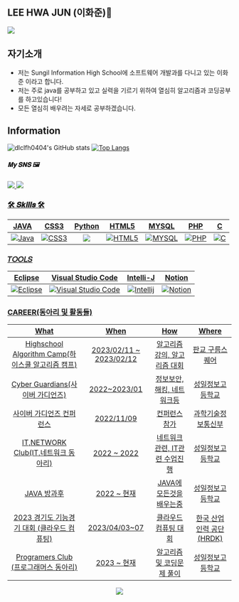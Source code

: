 <h2>LEE HWA JUN (이화준)🎐</h2>
<a href = "https://www.acmicpc.net/user/dlclfh">
    <img src = "http://mazassumnida.wtf/api/v2/generate_badge?boj=dlclfh">
</a>

## 자기소개
- 저는 Sungil Information High School에 소프트웨어 개발과를 다니고 있는 이화준 이라고 합니다.
- 저는 주로 java를 공부하고 있고 실력을 기르기 위하여 열심히 알고리즘과 코딩공부를 하고있습니다!
- 모든 열심히 배우려는 자세로 공부하겠습니다.

## Information
![dlclfh0404's GitHub stats](https://github-readme-stats.vercel.app/api?username=dlclfh0404&show_icons=true&theme=radical)
[![Top Langs](https://github-readme-stats.vercel.app/api/top-langs/?username=dlclfh0404)](https://github.com/dlclfh0404/github-readme-stats)


##### 𝐌𝐲 𝐒𝐍𝐒 🖼
<a href="https://www.instagram.com/dlclfh_/">
    <img src="https://img.shields.io/badge/Instagram-DD2A7B?style=flat-square&logo=Instagram&logoColor=white"/>
<a href="https://www.facebook.com/profile.php?id=100054518680488">
    <img src="https://img.shields.io/badge/Facebook-3B5998?style=flat-square&logo=Facebook&logoColor=white"/>
</div>
    
### 🛠 𝑺𝒌𝒊𝒍𝒍𝒔 🛠
|   JAVA     |    CSS3   |  Python    |    HTML5     |   MYSQL     |    PHP    |     C   |
|:--------:|:--------:|:--------:|:--------:|:--------:|:--------:|:--------:|    
|![Java](https://img.shields.io/badge/Java-FF160B.svg?&style=for-the-badge&logo=Java&logocolor=white)|![CSS3](https://img.shields.io/badge/CSS-0404B4.svg?&style=for-the-badge&logo=CSS3&logocolor=white)|<img src="https://img.shields.io/badge/Python-3776AB?style=for-the-badge&logo=Python&logoColor=white">|![HTML5](https://img.shields.io/badge/HTML5-80CBC4.svg?&style=for-the-badge&logo=HTML5&logocolor=white)|![MYSQL](https://img.shields.io/badge/MySQL-1D89B8?style=for-the-badge&logo=MySQL&logoColor=white)|![PHP](https://img.shields.io/badge/PHP-B846E9?style=for-the-badge&logo=PHP&logoColor=white)|![C](https://img.shields.io/badge/c-700CF0.svg?style=for-the-badge&logo=c&logoColor=white)|
  
### 𝑇𝑂𝑂𝐿𝑆
| Eclipse  | Visual Studio Code | Intelli-J  | Notion |
|:--------:|:--------:|:--------:|:--------:|
|![Eclipse](https://img.shields.io/badge/Eclipse-2C2255.svg?&style=for-the-badge&logo=Eclipse&logocolor=white)|![Visual Studio Code](https://img.shields.io/badge/Visual%20Studio%20Code-007396.svg?&style=for-the-badge&logo=Visual%20Studio%20Code&logocolor=white)|![Intellij](https://img.shields.io/badge/Intellij-F4350F?style=for-the-badge&logo=IntellijIDEA&logoColor=white)|![Notion](https://img.shields.io/badge/Notion-000000?style=for-the-badge&logo=Notion&logoColor=white)
  
### CAREER(동아리 및 활동들)
| What | When | How | Where |
|:--------:|:--------:|:--------:|:--------:|
|Highschool Algorithm Camp(하이스쿨 알고리즘 캠프)| 2023/02/11 ~ 2023/02/12|  알고리즘 강의, 알고리즘 대회| 판교 구름스퀘어|
|Cyber Guardians(사이버 가디언즈)| 2022~2023/01| 정보보안, 해킹, 네트워크등| 성일정보고등학교|
|사이버 가디언즈 컨퍼런스| 2022/11/09| 컨퍼런스 참가| 과학기술정보통신부|
|IT,NETWORK Club(IT,네트워크 동아리)| 2022 ~ 2022| 네트워크 관련, IT관련 수업진행| 성일정보고등학교|
|JAVA 방과후| 2022 ~ 현재 | JAVA에 모든것을 배우는중 | 성일정보고등학교|
|2023 경기도 기능경기 대회 (클라우드 컴퓨팅)| 2023/04/03~07| 클라우드 컴퓨팅 대회| 한국 산업 인력 공단(HRDK)|
|Programers Club (프로그래머스 동아리)| 2023 ~ 현재 | 알고리즘 및 코딩문제 풀이| 성일정보고등학교|

<div align="center">
<a href="https://hits.seeyoufarm.com"><img src="https://hits.seeyoufarm.com/api/count/incr/badge.svg?url=https%3A%2F%2Fgithub.com%2Fdlclfh0404%2F&count_bg=%23D9E4E9&title_bg=%231B191D&icon=pixabay.svg&icon_color=%23D5DBCD&title=%EB%B0%A9+%EB%AC%B8+%EC%9E%90&edge_flat=false"/></a>
</div>
